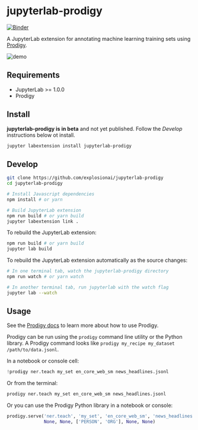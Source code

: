 # jupyterlab-prodigy

[![Binder](https://beta.mybinder.org/badge.svg)](https://mybinder.org/v2/gh/gnestor/jupyterlab-prodigy/master?urlpath=lab)

A JupyterLab extension for annotating machine learning training sets using [Prodigy](https://prodi.gy/).

![demo](http://g.recordit.co/y0WM1ca9C8.gif)

## Requirements

- JupyterLab >= 1.0.0
- Prodigy

## Install

**jupyterlab-prodigy is in beta** and not yet published. Follow the *Develop*
instructions below ot install.

```bash
jupyter labextension install jupyterlab-prodigy
```

## Develop

```bash
git clone https://github.com/explosionai/jupyterlab-prodigy
cd jupyterlab-prodigy

# Install Javascript dependencies
npm install # or yarn

# Build JupyterLab extension
npm run build # or yarn build
jupyter labextension link .
```

To rebuild the JupyterLab extension:

```bash
npm run build # or yarn build
jupyter lab build
```

To rebuild the JupyterLab extension automatically as the source changes:

```bash
# In one terminal tab, watch the jupyterlab-prodigy directory
npm run watch # or yarn watch

# In another terminal tab, run jupyterlab with the watch flag
jupyter lab --watch
```

## Usage

See the [Prodigy docs](https://prodi.gy/docs/) to learn more about how to use
Prodigy. 

Prodigy can be run using the `prodigy` command line utility or the
Python library. A Prodigy command looks like `prodigy my_recipe my_dataset /path/to/data.jsonl`.

In a notebook or console cell:

```python
!prodigy ner.teach my_set en_core_web_sm news_headlines.jsonl
```

Or from the terminal:

```bash
prodigy ner.teach my_set en_core_web_sm news_headlines.jsonl
```

Or you can use the Prodigy Python library in a notebook or console:

```python
prodigy.serve('ner.teach', 'my_set', 'en_core_web_sm', 'news_headlines.jsonl', 
              None, None, ['PERSON', 'ORG'], None, None)
```
